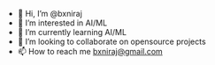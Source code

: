 - 👋 Hi, I’m @bxniraj
- 👀 I’m interested in AI/ML
- 🌱 I’m currently learning AI/ML
- 💞️ I’m looking to collaborate on opensource projects
- 📫 How to reach me bxniraj@gmail.com

<!---
bxniraj/bxniraj is a ✨ special ✨ repository because its `README.md` (this file) appears on your GitHub profile.
You can click the Preview link to take a look at your changes.
--->
